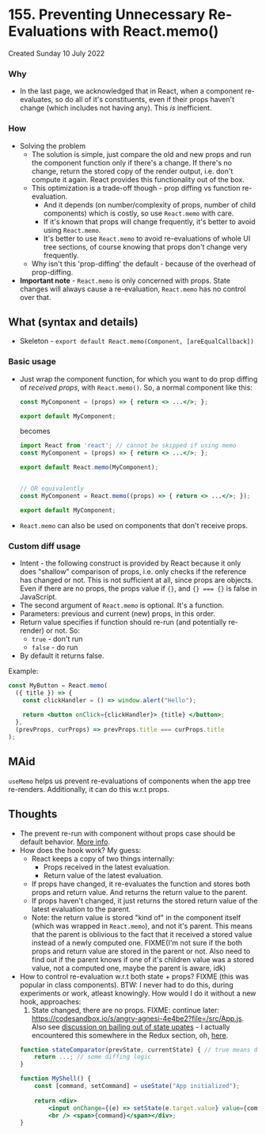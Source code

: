 # 155. Preventing Unnecessary Re-Evaluations with React.memo()
Created Sunday 10 July 2022

### Why
- In the last page, we acknowledged that in React, when a component re-evaluates, so do all of it's constituents, even if their props haven't change (which includes not having any). This *is* inefficient.

### How
- Solving the problem
	- The solution is simple, just compare the old and new props and run the component function only if there's a change. If there's no change, return the stored copy of the render output, i.e. don't compute it again. React provides this functionality out of the box.
	- This optimization is a trade-off though - prop diffing vs function re-evaluation. 
		- And it depends (on number/complexity of props, number of child components) which is costly, so use `React.memo` with care.
		- If it's known that props will change frequently, it's better to avoid using `React.memo`.
		- It's better to use `React.memo` to avoid re-evaluations of whole UI tree sections, of course knowing that props don't change very frequently.
	- Why isn't this 'prop-diffing' the default - because of the overhead of prop-diffing.
- **Important note** - `React.memo` is only concerned with props. State changes will always cause a re-evaluation, `React.memo` has no control over that.


## What (syntax and details)
 - Skeleton - `export default React.memo(Component, [areEqualCallback])`

### Basic usage
- Just wrap the component function, for which you want to do prop diffing of *received props*, with `React.memo()`. So, a normal component like this:
	```jsx
	const MyComponent = (props) => { return <> ...</>; };
	
	export default MyComponent;
	```
	becomes
	```jsx
	import React from 'react'; // cannot be skipped if using memo
	const MyComponent = (props) => { return <> ...</>; };
	
	export default React.memo(MyComponent);
	
	
	// OR equivalently
	const MyComponent = React.memo((props) => { return <> ...</>; });
	
	export default MyComponent;
	```
- `React.memo` can also be used on components that don't receive props.

### Custom diff usage
- Intent - the following construct is provided by React because it only does "shallow" comparison of props, i.e. only checks if the reference has changed or not. This is not sufficient at all, since props are objects. Even if there are no props, the props value if `{}`, and `{} === {}` is false in JavaScript.
- The second argument of `React.memo` is optional. It's a function.
- Parameters: previous and current (new) props, in this order.
- Return value specifies if function should re-run (and potentially re-render) or not. So:
	- `true` - don't run
	- `false` - do run
- By default it returns false.

Example:
```jsx
const MyButton = React.memo(
  ({ title }) => {
    const clickHandler = () => window.alert("Hello");
    
    return <button onClick={clickHandler}> {title} </button>;
  },
  (prevProps, curProps) => prevProps.title === curProps.title
);
```


## MAid
`useMemo` helps us prevent re-evaluations of components when the app tree re-renders. Additionally, it can do this w.r.t props.


## Thoughts
- The prevent re-run with component without props case should be default behavior. [More info](https://stackoverflow.com/questions/53074551/when-should-you-not-use-react-memo).
- How does the hook work? My guess:
	- React keeps a copy of two things internally:
		- Props received in the latest evaluation.
		- Return value of the latest evaluation.
	- If props have changed, it re-evaluates the function and stores both props and return value. And returns the return value to the parent.
	- If props haven't changed, it just returns the stored return value of the latest evaluation to the parent.
	- Note: the return value is stored "kind of" in the component itself (which was wrapped in `React.memo`), and not it's parent. This means that the parent is oblivious to the fact that it received a stored value instead of a newly computed one. FIXME(I'm not sure if the both props and return value are stored in the parent or not. Also need to find out if the parent knows if one of it's children value was a stored value, not a computed one, maybe the parent is aware, idk)
- How to control re-evaluation w.r.t both state + props? FIXME (this was popular in class components). BTW: I never had to do this, during experiments or work, atleast knowingly. How would I do it without a new hook, approaches:
	1. State changed, there are no props. FIXME: continue later: https://codesandbox.io/s/angry-agnesi-4e4be2?file=/src/App.js. Also see [discussion on bailing out of state upates](https://github.com/facebook/react/issues/14110) - I actually encountered this somewhere in the Redux section, oh, [here](obsidian://open?vault=reactjs-notes&file=home%2F4_resource_itineraries%2F2_React_the_complete_guide%2F25_Replacing_Redux_with_React_hooks%2F372_Alternative__using_the_Context_API). 
	```jsx
	function stateComparator(prevState, currentState) { // true means don't re-evaluate
		return ...; // some diffing logic
	}
	
	function MyShell() {
		const [command, setCommand] = useState("App initialized");
		
		return <div>
			<input onChange={(e) => setState(e.target.value} value={command} />
			<br /> <span>{command}</span></div>;
	}
	```
